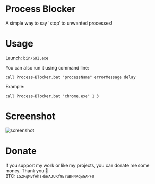 # Process Blocker
A simple way to say 'stop' to unwanted processes!

# Usage
Launch: `bin/GUI.exe`

You can also run it using command line:

    call Process-Blocker.bat "processName" errorMessage delay

Example:

    call Process-Blocker.bat "chrome.exe" 1 3

# Screenshot
![screenshot](https://i.imgur.com/nE23lMD.png)

# Donate
If you support my work or like my projects, you can donate me some money. Thank you 💙\
BTC: `1GZRqMvfAhsHbWAJUKf9EruBPNKqwGAPFU`
